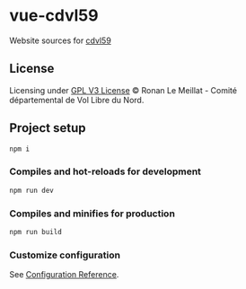 # vue-cdvl59

Website sources for [cdvl59](https://cdvl59.eu.org)

## License

Licensing under [GPL V3 License](http://www.gnu.org/licenses/gpl-3.0.html)
© Ronan Le Meillat - Comité départemental de Vol Libre du Nord.

## Project setup

```bash
npm i
```

### Compiles and hot-reloads for development

```bash
npm run dev
```

### Compiles and minifies for production

```bash
npm run build
```

### Customize configuration

See [Configuration Reference](https://cli.vuejs.org/config/).
